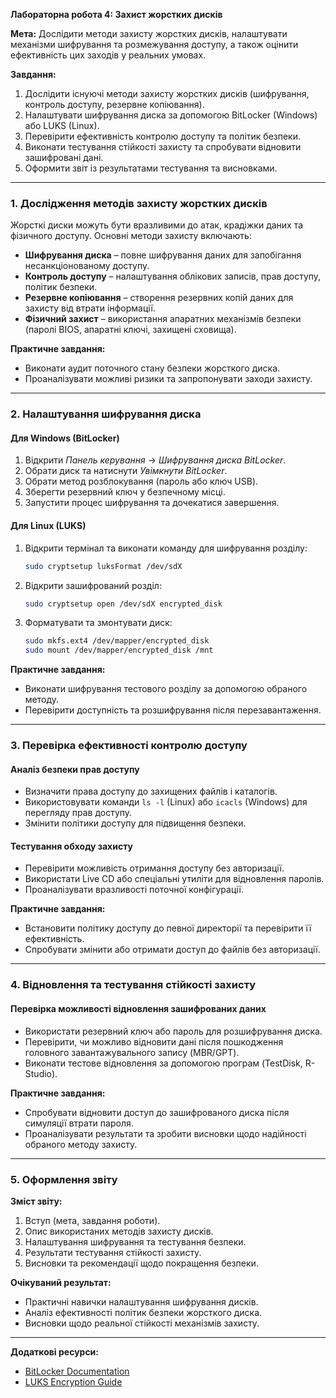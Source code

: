 **Лабораторна робота 4: Захист жорстких дисків**

**Мета:** Дослідити методи захисту жорстких дисків, налаштувати механізми шифрування та розмежування доступу, а також оцінити ефективність цих заходів у реальних умовах.

**Завдання:**

1. Дослідити існуючі методи захисту жорстких дисків (шифрування, контроль доступу, резервне копіювання).
2. Налаштувати шифрування диска за допомогою BitLocker (Windows) або LUKS (Linux).
3. Перевірити ефективність контролю доступу та політик безпеки.
4. Виконати тестування стійкості захисту та спробувати відновити зашифровані дані.
5. Оформити звіт із результатами тестування та висновками.

---

### **1. Дослідження методів захисту жорстких дисків**

Жорсткі диски можуть бути вразливими до атак, крадіжки даних та фізичного доступу. Основні методи захисту включають:

- **Шифрування диска** – повне шифрування даних для запобігання несанкціонованому доступу.
- **Контроль доступу** – налаштування облікових записів, прав доступу, політик безпеки.
- **Резервне копіювання** – створення резервних копій даних для захисту від втрати інформації.
- **Фізичний захист** – використання апаратних механізмів безпеки (паролі BIOS, апаратні ключі, захищені сховища).

**Практичне завдання:**
- Виконати аудит поточного стану безпеки жорсткого диска.
- Проаналізувати можливі ризики та запропонувати заходи захисту.

---

### **2. Налаштування шифрування диска**

#### **Для Windows (BitLocker)**
1. Відкрити *Панель керування* → *Шифрування диска BitLocker*.
2. Обрати диск та натиснути *Увімкнути BitLocker*.
3. Обрати метод розблокування (пароль або ключ USB).
4. Зберегти резервний ключ у безпечному місці.
5. Запустити процес шифрування та дочекатися завершення.

#### **Для Linux (LUKS)**
1. Відкрити термінал та виконати команду для шифрування розділу:
   ```bash
   sudo cryptsetup luksFormat /dev/sdX
   ```
2. Відкрити зашифрований розділ:
   ```bash
   sudo cryptsetup open /dev/sdX encrypted_disk
   ```
3. Форматувати та змонтувати диск:
   ```bash
   sudo mkfs.ext4 /dev/mapper/encrypted_disk
   sudo mount /dev/mapper/encrypted_disk /mnt
   ```

**Практичне завдання:**  
- Виконати шифрування тестового розділу за допомогою обраного методу.
- Перевірити доступність та розшифрування після перезавантаження.

---

### **3. Перевірка ефективності контролю доступу**

#### **Аналіз безпеки прав доступу**
- Визначити права доступу до захищених файлів і каталогів.
- Використовувати команди `ls -l` (Linux) або `icacls` (Windows) для перегляду прав доступу.
- Змінити політики доступу для підвищення безпеки.

#### **Тестування обходу захисту**
- Перевірити можливість отримання доступу без авторизації.
- Використати Live CD або спеціальні утиліти для відновлення паролів.
- Проаналізувати вразливості поточної конфігурації.

**Практичне завдання:**
- Встановити політику доступу до певної директорії та перевірити її ефективність.
- Спробувати змінити або отримати доступ до файлів без авторизації.

---

### **4. Відновлення та тестування стійкості захисту**

#### **Перевірка можливості відновлення зашифрованих даних**
- Використати резервний ключ або пароль для розшифрування диска.
- Перевірити, чи можливо відновити дані після пошкодження головного завантажувального запису (MBR/GPT).
- Виконати тестове відновлення за допомогою програм (TestDisk, R-Studio).

**Практичне завдання:**
- Спробувати відновити доступ до зашифрованого диска після симуляції втрати пароля.
- Проаналізувати результати та зробити висновки щодо надійності обраного методу захисту.

---

### **5. Оформлення звіту**

**Зміст звіту:**
1. Вступ (мета, завдання роботи).
2. Опис використаних методів захисту дисків.
3. Налаштування шифрування та тестування безпеки.
4. Результати тестування стійкості захисту.
5. Висновки та рекомендації щодо покращення безпеки.

**Очікуваний результат:**
- Практичні навички налаштування шифрування дисків.
- Аналіз ефективності політик безпеки жорсткого диска.
- Висновки щодо реальної стійкості механізмів захисту.

---

**Додаткові ресурси:**
- [BitLocker Documentation](https://docs.microsoft.com/en-us/windows/security/information-protection/bitlocker/bitlocker-overview)
- [LUKS Encryption Guide](https://gitlab.com/cryptsetup/cryptsetup)

